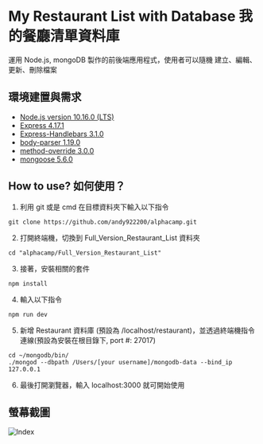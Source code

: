 # My Restaurant List with Database 我的餐廳清單資料庫
運用 Node.js, mongoDB 製作的前後端應用程式，使用者可以隨機 建立、編輯、更新、刪除檔案

## 環境建置與需求
* [Node.js version 10.16.0 (LTS)](https://nodejs.org/en/)
* [Express 4.17.1](https://www.npmjs.com/package/express)
* [Express-Handlebars 3.1.0](https://www.npmjs.com/package/handlebars)
* [body-parser 1.19.0](https://www.npmjs.com/package/body-parser)
* [method-override 3.0.0]()
* [mongoose 5.6.0]()

## How to use? 如何使用？
1. 利用 git 或是 cmd 在目標資料夾下輸入以下指令
```
git clone https://github.com/andy922200/alphacamp.git
```
2. 打開終端機，切換到 Full_Version_Restaurant_List 資料夾
```
cd "alphacamp/Full_Version_Restaurant_List"
```
3. 接著，安裝相關的套件
```
npm install 
```
4. 輸入以下指令
```
npm run dev
```
5. 新增 Restaurant 資料庫 (預設為 /localhost/restaurant)，並透過終端機指令連線(預設為安裝在根目錄下, port #: 27017)
```
cd ~/mongodb/bin/ 
./mongod --dbpath /Users/[your username]/mongodb-data --bind_ip 127.0.0.1
```
6. 最後打開瀏覽器，輸入 localhost:3000 就可開始使用

## 螢幕截圖
![Index](./public/img/Demo_Version1.gif "indexScreenshot")
